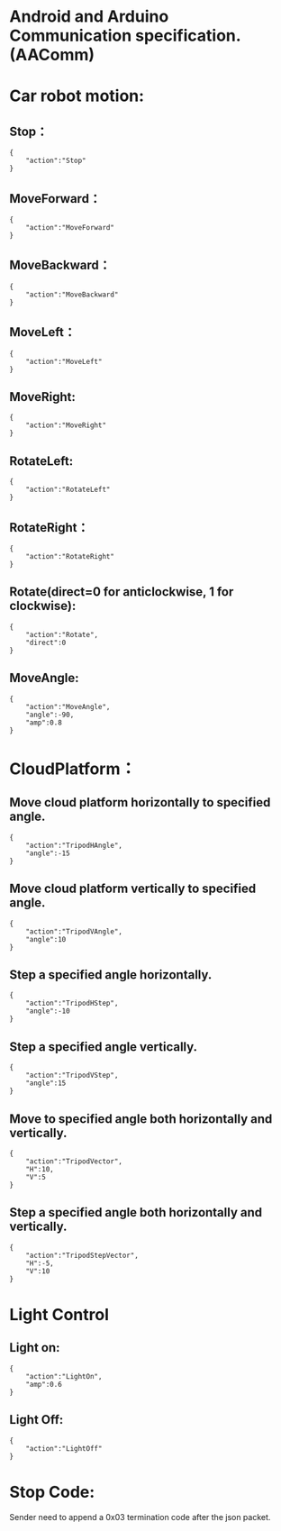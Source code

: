 Android and Arduino Communication specification. (AAComm)
========

Car robot motion:
========
Stop：
-----
	{
		"action":"Stop"
	}
MoveForward：
-----
	{
		"action":"MoveForward"
	}

MoveBackward：
----
	{
		"action":"MoveBackward"
	}
MoveLeft：
----
	{
		"action":"MoveLeft"
	}
MoveRight:
-----
	{
		"action":"MoveRight"
	}
RotateLeft:
----
	{
		"action":"RotateLeft"
	}
RotateRight：
-----
	{
		"action":"RotateRight"
	}
Rotate(direct=0 for anticlockwise, 1 for clockwise):
-----
	{
		"action":"Rotate",
		"direct":0
	}
MoveAngle:
-----
	{
		"action":"MoveAngle",
		"angle":-90,
		"amp":0.8
	}

CloudPlatform：
======
Move cloud platform horizontally to specified angle.
-----
	{
		"action":"TripodHAngle",
		"angle":-15
	}
Move cloud platform vertically to specified angle.
-----
	{
		"action":"TripodVAngle",
		"angle":10
	}

Step a specified angle horizontally.
------
	{
		"action":"TripodHStep",
		"angle":-10
	}

Step a specified angle vertically.
-----
	{
		"action":"TripodVStep",
		"angle":15
	}
Move to specified angle both horizontally and vertically.
-----
	{
		"action":"TripodVector",
		"H":10,
		"V":5
	}
Step a specified angle both horizontally and vertically.
------
	{
		"action":"TripodStepVector",
		"H":-5,
		"V":10
	}


Light Control
=======
Light on:
----
	{
		"action":"LightOn",
		"amp":0.6
	}

Light Off:
----
	{
		"action":"LightOff"
	}


Stop Code:
====
Sender need to append a 0x03 termination code after the json packet.
